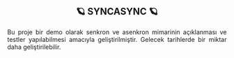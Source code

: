<div>
	<h2 align = "center">🪐 SYNCASYNC 🪐</h2>
	<p align = "justify">
		Bu proje bir demo olarak senkron ve asenkron mimarinin açıklanması ve testler yapılabilmesi amacıyla geliştirilmiştir. Gelecek tarihlerde bir miktar daha geliştirilebilir.
	</p>
</div>
